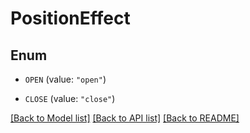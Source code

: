 # PositionEffect

## Enum


* `OPEN` (value: `"open"`)

* `CLOSE` (value: `"close"`)


[[Back to Model list]](../README.md#documentation-for-models) [[Back to API list]](../README.md#documentation-for-api-endpoints) [[Back to README]](../README.md)


